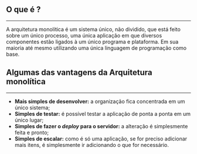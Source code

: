 
## O que é ?
---
A arquitetura monolítica é um sistema único, não dividido, que está feito sobre um único processo, uma única aplicação em que diversos componentes estão ligados à um único programa e plataforma. Em sua maioria até mesmo utilizando uma única linguagem de programação como base.


## Algumas das vantagens da Arquitetura monolítica
---
-   **Mais simples de desenvolver:** a organização fica concentrada em um único sistema;
-   **Simples de testar:** é possível testar a aplicação de ponta a ponta em um único lugar;
-   **Simples de fazer o _deploy_ para o servidor:** a alteração é simplesmente feita e pronto;
-   **Simples de escalar:** como é só uma aplicação, se for preciso adicionar mais itens, é simplesmente ir adicionando o que for necessário.